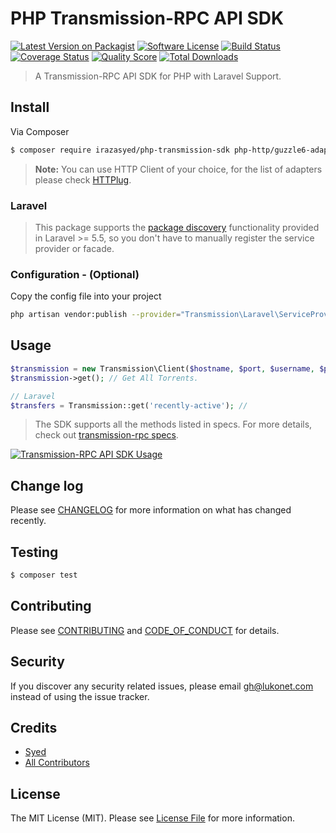 # PHP Transmission-RPC API SDK

[![Latest Version on Packagist][ico-version]][link-packagist]
[![Software License][ico-license]](LICENSE.md)
[![Build Status][ico-travis]][link-travis]
[![Coverage Status][ico-scrutinizer]][link-scrutinizer]
[![Quality Score][ico-code-quality]][link-code-quality]
[![Total Downloads][ico-downloads]][link-downloads]

> A Transmission-RPC API SDK for PHP with Laravel Support.

## Install

Via Composer

``` bash
$ composer require irazasyed/php-transmission-sdk php-http/guzzle6-adapter
```

> **Note:** You can use HTTP Client of your choice, for the list of adapters please check [HTTPlug](http://httplug.io/).

### Laravel

> This package supports the [package discovery](https://laravel.com/docs/5.5/packages#package-discovery) functionality provided in Laravel >= 5.5, so you don't have to manually register the service provider or facade.

### Configuration - (Optional)

Copy the config file into your project

``` bash
php artisan vendor:publish --provider="Transmission\Laravel\ServiceProvider"
```

## Usage

``` php
$transmission = new Transmission\Client($hostname, $port, $username, $password, $httpClientBuilder = null);
$transmission->get(); // Get All Torrents.

// Laravel
$transfers = Transmission::get('recently-active'); //
```

> The SDK supports all the methods listed in specs. For more details, check out [transmission-rpc specs](https://git.io/transmission-rpc-specs).

[![Transmission-RPC API SDK Usage][sdk-usage]][link-repo]

## Change log

Please see [CHANGELOG](CHANGELOG.md) for more information on what has changed recently.

## Testing

``` bash
$ composer test
```

## Contributing

Please see [CONTRIBUTING](CONTRIBUTING.md) and [CODE_OF_CONDUCT](CODE_OF_CONDUCT.md) for details.

## Security

If you discover any security related issues, please email gh@lukonet.com instead of using the issue tracker.

## Credits

- [Syed][link-author]
- [All Contributors][link-contributors]

## License

The MIT License (MIT). Please see [License File](LICENSE.md) for more information.

[ico-version]: https://img.shields.io/packagist/v/irazasyed/php-transmission-sdk.svg?style=flat-square
[ico-license]: https://img.shields.io/badge/license-MIT-brightgreen.svg?style=flat-square
[ico-travis]: https://img.shields.io/travis/irazasyed/php-transmission-sdk/master.svg?style=flat-square
[ico-scrutinizer]: https://img.shields.io/scrutinizer/coverage/g/irazasyed/php-transmission-sdk.svg?style=flat-square
[ico-code-quality]: https://img.shields.io/scrutinizer/g/irazasyed/php-transmission-sdk.svg?style=flat-square
[ico-downloads]: https://img.shields.io/packagist/dt/irazasyed/php-transmission-sdk.svg?style=flat-square

[sdk-usage]: https://user-images.githubusercontent.com/1915268/43494955-0c47765e-9553-11e8-851e-14139d8bcd0d.png

[link-repo]: https://github.com/irazasyed/php-transmission-sdk
[link-packagist]: https://packagist.org/packages/irazasyed/php-transmission-sdk
[link-travis]: https://travis-ci.org/irazasyed/php-transmission-sdk
[link-scrutinizer]: https://scrutinizer-ci.com/g/irazasyed/php-transmission-sdk/code-structure
[link-code-quality]: https://scrutinizer-ci.com/g/irazasyed/php-transmission-sdk
[link-downloads]: https://packagist.org/packages/irazasyed/php-transmission-sdk
[link-author]: https://github.com/irazasyed
[link-contributors]: ../../contributors
